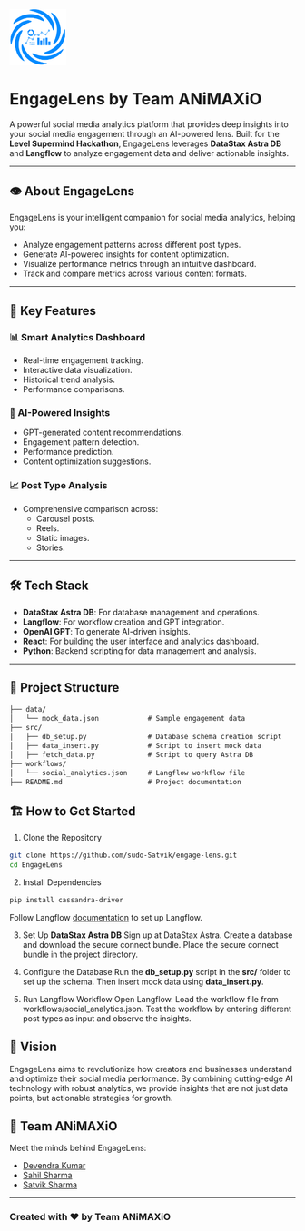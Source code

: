 <img src="./frontend/src/assets/logo-light.png" alt="EngageLens Logo" width="100px">


# EngageLens by Team ANiMAXiO 

A powerful social media analytics platform that provides deep insights into your social media engagement through an AI-powered lens. Built for the **Level Supermind Hackathon**, EngageLens leverages **DataStax Astra DB** and **Langflow** to analyze engagement data and deliver actionable insights.  

---

## 👁️ About EngageLens  

EngageLens is your intelligent companion for social media analytics, helping you:  
- Analyze engagement patterns across different post types.  
- Generate AI-powered insights for content optimization.  
- Visualize performance metrics through an intuitive dashboard.  
- Track and compare metrics across various content formats.  

---

## 🌟 Key Features  

### **📊 Smart Analytics Dashboard**  
- Real-time engagement tracking.  
- Interactive data visualization.  
- Historical trend analysis.  
- Performance comparisons.  

### **🤖 AI-Powered Insights**  
- GPT-generated content recommendations.  
- Engagement pattern detection.  
- Performance prediction.  
- Content optimization suggestions.  

### **📈 Post Type Analysis**  
- Comprehensive comparison across:  
  - Carousel posts.  
  - Reels.  
  - Static images.  
  - Stories.  

---

## 🛠️ Tech Stack  

- **DataStax Astra DB**: For database management and operations.  
- **Langflow**: For workflow creation and GPT integration.  
- **OpenAI GPT**: To generate AI-driven insights.  
- **React**: For building the user interface and analytics dashboard.
- **Python**: Backend scripting for data management and analysis.  

---

## 📂 Project Structure  

```plaintext
├── data/
│   └── mock_data.json            # Sample engagement data
├── src/
│   ├── db_setup.py               # Database schema creation script
│   ├── data_insert.py            # Script to insert mock data
│   ├── fetch_data.py             # Script to query Astra DB
├── workflows/
│   └── social_analytics.json     # Langflow workflow file
├── README.md                     # Project documentation
```


## 🏗️ How to Get Started
1. Clone the Repository
```bash
git clone https://github.com/sudo-Satvik/engage-lens.git
cd EngageLens
```

2. Install Dependencies
```bash
pip install cassandra-driver
```
Follow Langflow [documentation](https://docs.langflow.org/) to set up Langflow.

3. Set Up **DataStax Astra DB**
Sign up at DataStax Astra.
Create a database and download the secure connect bundle.
Place the secure connect bundle in the project directory.

4. Configure the Database
Run the **db_setup.py** script in the **src/** folder to set up the schema. Then insert mock data using **data_insert.py**.

5. Run Langflow Workflow
Open Langflow.
Load the workflow file from workflows/social_analytics.json.
Test the workflow by entering different post types as input and observe the insights.


## 🎯 Vision
EngageLens aims to revolutionize how creators and businesses understand and optimize their social media performance. By combining cutting-edge AI technology with robust analytics, we provide insights that are not just data points, but actionable strategies for growth.

## 👥 Team ANiMAXiO
Meet the minds behind EngageLens:

- [Devendra Kumar](https://github.com/KumaDevendra/)
- [Sahil Sharma](https://github.com/SAHIL-Sharma21/)
- [Satvik Sharma](https://github.com/sudo-Satvik/)

<hr>
<h3>Created with ❤️ by Team ANiMAXiO</h3>